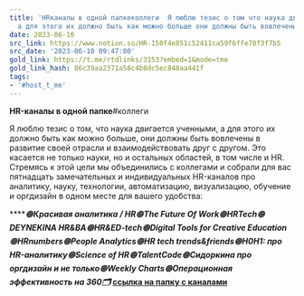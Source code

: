 ```yaml
---
title: 'HRканалы в одной папкеколлеги  Я люблю тезис о том что наука двигается ученными
  а для этого их должно быть как можно больше они должны быть вовлечены '
date: 2023-06-10
src_link: https://www.notion.so/HR-150f4e851c52411ca59f6ffe78f3f7b5
src_date: '2023-06-10 09:47:00'
gold_link: https://t.me/rtdlinks/3153?embed=1&mode=tme
gold_link_hash: 86c39aa2371a58c4b8dc5ec848aa441f
tags:
- '#host_t_me'
---
```


**HR-каналы в одной папке**#коллеги  
  
Я люблю тезис о том, что наука двигается ученными, а для этого их должно быть как можно больше, они должны быть вовлечены в развитие своей отрасли и взаимодействовать друг с другом. Это касается не только науки, но и остальных областей, в том числе и HR.   
Стремясь к этой цели мы объединились с коллегами и собрали для вас пятнадцать замечательных и индивидуальных HR-каналов про аналитику, науку, технологии, автоматизацию, визуализацию, обучение и оргдизайн в одном месте для вашего удобства:  
  
*****🟠*******Красивая аналитика / HR*******🟠*******The Future Of Work*******🟠*******HRTech*******🟠*******DEYNEKINA HR&BA*******🟠*******HR&ED-tech*******🟠*******Digital Tools for Creative Education*******🟠*******HRnumbers*******🟠*******People Analytics*******🟠*******HR tech trends&friends*******🟠*******H0H1: про HR-аналитику*******🟠*******Science of HR*******🟠*******TalentCode*******🟠*******Сидоркина про оргдизайн и не только*******🟠*******Weekly Charts*******🟠*******Операционная эффективность на 360*****🗂*** [**ссылка на папку с каналами**](https://t.me/addlist/nXWT_GwfxiQ5M2Iy)
